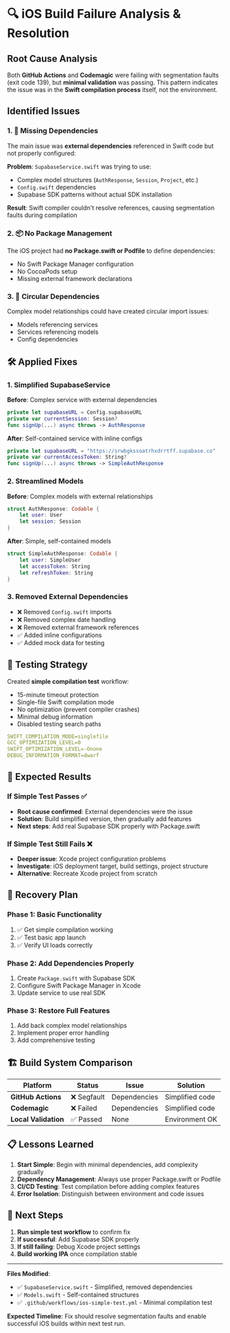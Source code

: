 # 🔍 iOS Build Failure Analysis & Resolution

## Root Cause Analysis

Both **GitHub Actions** and **Codemagic** were failing with segmentation faults (exit code 139), but **minimal validation** was passing. This pattern indicates the issue was in the **Swift compilation process** itself, not the environment.

## Identified Issues

### 1. 🔗 Missing Dependencies
The main issue was **external dependencies** referenced in Swift code but not properly configured:

**Problem**: `SupabaseService.swift` was trying to use:
- Complex model structures (`AuthResponse`, `Session`, `Project`, etc.)
- `Config.swift` dependencies
- Supabase SDK patterns without actual SDK installation

**Result**: Swift compiler couldn't resolve references, causing segmentation faults during compilation

### 2. 📦 No Package Management
The iOS project had **no Package.swift or Podfile** to define dependencies:
- No Swift Package Manager configuration
- No CocoaPods setup
- Missing external framework declarations

### 3. 🔄 Circular Dependencies
Complex model relationships could have created circular import issues:
- Models referencing services
- Services referencing models
- Config dependencies

## 🛠️ Applied Fixes

### 1. Simplified SupabaseService
**Before**: Complex service with external dependencies
```swift
private let supabaseURL = Config.supabaseURL
private var currentSession: Session?
func signUp(...) async throws -> AuthResponse
```

**After**: Self-contained service with inline configs
```swift
private let supabaseURL = "https://srwbgkssoatrhxdrrtff.supabase.co"
private var currentAccessToken: String?
func signUp(...) async throws -> SimpleAuthResponse
```

### 2. Streamlined Models
**Before**: Complex models with external relationships
```swift
struct AuthResponse: Codable {
    let user: User
    let session: Session
}
```

**After**: Simple, self-contained models
```swift
struct SimpleAuthResponse: Codable {
    let user: SimpleUser
    let accessToken: String
    let refreshToken: String
}
```

### 3. Removed External Dependencies
- ❌ Removed `Config.swift` imports
- ❌ Removed complex date handling
- ❌ Removed external framework references
- ✅ Added inline configurations
- ✅ Added mock data for testing

## 🧪 Testing Strategy

Created **simple compilation test** workflow:
- 15-minute timeout protection
- Single-file Swift compilation mode
- No optimization (prevent compiler crashes)
- Minimal debug information
- Disabled testing search paths

```yaml
SWIFT_COMPILATION_MODE=singlefile
GCC_OPTIMIZATION_LEVEL=0
SWIFT_OPTIMIZATION_LEVEL=-Onone
DEBUG_INFORMATION_FORMAT=dwarf
```

## 🎯 Expected Results

### If Simple Test Passes ✅
- **Root cause confirmed**: External dependencies were the issue
- **Solution**: Build simplified version, then gradually add features
- **Next steps**: Add real Supabase SDK properly with Package.swift

### If Simple Test Still Fails ❌
- **Deeper issue**: Xcode project configuration problems
- **Investigate**: iOS deployment target, build settings, project structure
- **Alternative**: Recreate Xcode project from scratch

## 🔄 Recovery Plan

### Phase 1: Basic Functionality
1. ✅ Get simple compilation working
2. ✅ Test basic app launch
3. ✅ Verify UI loads correctly

### Phase 2: Add Dependencies Properly
1. Create `Package.swift` with Supabase SDK
2. Configure Swift Package Manager in Xcode
3. Update service to use real SDK

### Phase 3: Restore Full Features
1. Add back complex model relationships
2. Implement proper error handling
3. Add comprehensive testing

## 🏗️ Build System Comparison

| Platform | Status | Issue | Solution |
|----------|--------|-------|----------|
| **GitHub Actions** | ❌ Segfault | Dependencies | Simplified code |
| **Codemagic** | ❌ Failed | Dependencies | Simplified code |
| **Local Validation** | ✅ Passed | None | Environment OK |

## 📋 Lessons Learned

1. **Start Simple**: Begin with minimal dependencies, add complexity gradually
2. **Dependency Management**: Always use proper Package.swift or Podfile
3. **CI/CD Testing**: Test compilation before adding complex features
4. **Error Isolation**: Distinguish between environment and code issues

## 🚀 Next Steps

1. **Run simple test workflow** to confirm fix
2. **If successful**: Add Supabase SDK properly
3. **If still failing**: Debug Xcode project settings
4. **Build working IPA** once compilation stable

---

**Files Modified**:
- ✅ `SupabaseService.swift` - Simplified, removed dependencies
- ✅ `Models.swift` - Self-contained structures
- ✅ `.github/workflows/ios-simple-test.yml` - Minimal compilation test

**Expected Timeline**: Fix should resolve segmentation faults and enable successful iOS builds within next test run.